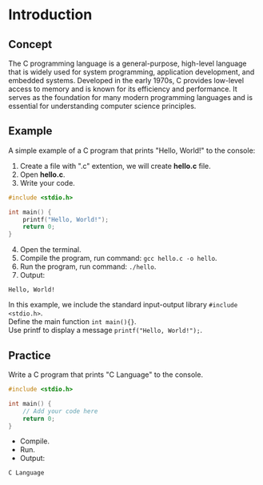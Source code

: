 # Introduction

## Concept
The C programming language is a general-purpose, high-level language that is widely used for system programming, application development, and embedded systems. Developed in the early 1970s, C provides low-level access to memory and is known for its efficiency and performance. It serves as the foundation for many modern programming languages and is essential for understanding computer science principles.

## Example
A simple example of a C program that prints "Hello, World!" to the console:

1. Create a file with ".c" extention, we will create **hello.c** file.
2. Open **hello.c**.
3. Write your code.
```c
#include <stdio.h>

int main() {
    printf("Hello, World!");
    return 0;
}
```
4. Open the terminal.
5. Compile the program, run command: `gcc hello.c -o hello`.
6. Run the program, run command: `./hello`.
7. Output:
 
```
Hello, World!
```

In this example, we include the standard input-output library `#include <stdio.h>`.   
Define the main function `int main(){}`.    
Use printf to display a message `printf("Hello, World!");`.   

## Practice

Write a C program that prints "C Language" to the console.

```c
#include <stdio.h>

int main() {
    // Add your code here
    return 0;
}
```
- Compile.
- Run.
- Output:

```
C Language
```
